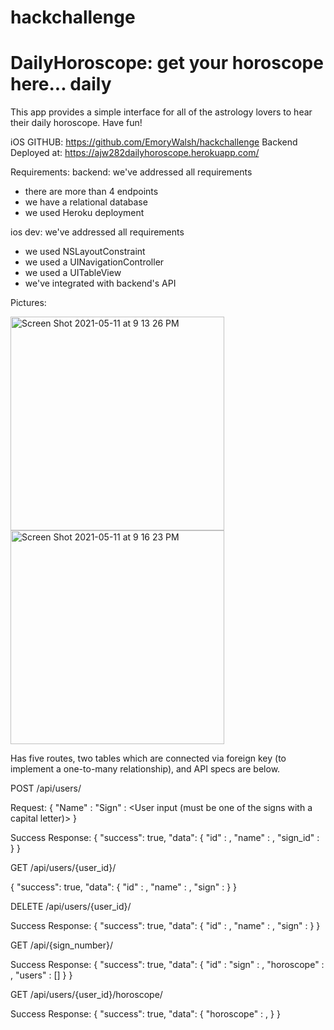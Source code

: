 # hackchallenge

# DailyHoroscope: get your horoscope here... daily
This app provides a simple interface for all of the astrology lovers to hear their daily horoscope. Have fun!

iOS GITHUB: https://github.com/EmoryWalsh/hackchallenge
Backend Deployed at: https://ajw282dailyhoroscope.herokuapp.com/

Requirements:
backend: we've addressed all requirements
- there are more than 4 endpoints
- we have a relational database
- we used Heroku deployment

ios dev: we've addressed all requirements
- we used NSLayoutConstraint
- we used a UINavigationController
- we used a UITableView
- we've integrated with backend's API

Pictures:

<img width="342" alt="Screen Shot 2021-05-11 at 9 13 26 PM" src="https://user-images.githubusercontent.com/34355275/117903711-0eee3080-b29e-11eb-8f0b-416357a73312.png">

<img width="342" alt="Screen Shot 2021-05-11 at 9 16 23 PM" src="https://user-images.githubusercontent.com/34355275/117903802-3218e000-b29e-11eb-8c81-9b3f3d3ea6f3.png">


Has five routes, two tables which are connected via foreign key (to implement a one-to-many relationship), and API specs are below.

POST /api/users/

Request:
{
  "Name" : <User Input>
  "Sign" : <User input (must be one of the signs with a capital letter)>
}
  
Success Response:
{
  "success": true,
  "data": {
            "id" : <ID>,
            "name" : <User Input for Name>,
            "sign_id" : <ID of Associated Sign>
          }
}
  
  
GET /api/users/{user_id}/

{
  "success": true,
  "data": {
            "id" : <ID>,
            "name" : <User Input for Name>,
            "sign" : <User Input for Sign>
          }
}
  
  
DELETE /api/users/{user_id}/

Success Response:
{
  "success": true,
  "data": {
            "id" : <ID>,
            "name" : <User Input for Name>,
            "sign" : <User Input for Sign>
          }
}
  
  
GET /api/{sign_number}/
  
Success Response:
{
  "success": true,
  "data": {
            "id" : <ID>
            "sign" : <Sign>,
            "horoscope" : <Associated Horoscope>,
            "users" : [<Serialized Users>]
        }
}
  

GET /api/users/{user_id}/horoscope/

Success Response:
{
  "success": true,
  "data": {
            "horoscope" : <User Horoscope>,
        }
}


